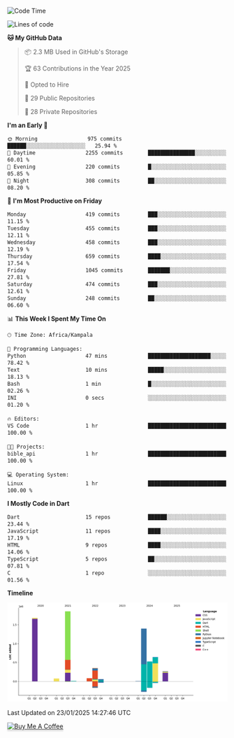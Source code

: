 <!--START_SECTION:waka-->
![Code Time](http://img.shields.io/badge/Code%20Time-944%20hrs%2042%20mins-blue)

![Lines of code](https://img.shields.io/badge/From%20Hello%20World%20I%27ve%20Written-6.9%20million%20lines%20of%20code-blue)

**🐱 My GitHub Data** 

> 📦 2.3 MB Used in GitHub's Storage 
 > 
> 🏆 63 Contributions in the Year 2025
 > 
> 💼 Opted to Hire
 > 
> 📜 29 Public Repositories 
 > 
> 🔑 28 Private Repositories 
 > 
**I'm an Early 🐤** 

```text
🌞 Morning                975 commits         ██████░░░░░░░░░░░░░░░░░░░   25.94 % 
🌆 Daytime                2255 commits        ███████████████░░░░░░░░░░   60.01 % 
🌃 Evening                220 commits         █░░░░░░░░░░░░░░░░░░░░░░░░   05.85 % 
🌙 Night                  308 commits         ██░░░░░░░░░░░░░░░░░░░░░░░   08.20 % 
```
📅 **I'm Most Productive on Friday** 

```text
Monday                   419 commits         ███░░░░░░░░░░░░░░░░░░░░░░   11.15 % 
Tuesday                  455 commits         ███░░░░░░░░░░░░░░░░░░░░░░   12.11 % 
Wednesday                458 commits         ███░░░░░░░░░░░░░░░░░░░░░░   12.19 % 
Thursday                 659 commits         ████░░░░░░░░░░░░░░░░░░░░░   17.54 % 
Friday                   1045 commits        ███████░░░░░░░░░░░░░░░░░░   27.81 % 
Saturday                 474 commits         ███░░░░░░░░░░░░░░░░░░░░░░   12.61 % 
Sunday                   248 commits         ██░░░░░░░░░░░░░░░░░░░░░░░   06.60 % 
```


📊 **This Week I Spent My Time On** 

```text
🕑︎ Time Zone: Africa/Kampala

💬 Programming Languages: 
Python                   47 mins             ████████████████████░░░░░   78.42 % 
Text                     10 mins             █████░░░░░░░░░░░░░░░░░░░░   18.13 % 
Bash                     1 min               █░░░░░░░░░░░░░░░░░░░░░░░░   02.26 % 
INI                      0 secs              ░░░░░░░░░░░░░░░░░░░░░░░░░   01.20 % 

🔥 Editors: 
VS Code                  1 hr                █████████████████████████   100.00 % 

🐱‍💻 Projects: 
bible_api                1 hr                █████████████████████████   100.00 % 

💻 Operating System: 
Linux                    1 hr                █████████████████████████   100.00 % 
```

**I Mostly Code in Dart** 

```text
Dart                     15 repos            ██████░░░░░░░░░░░░░░░░░░░   23.44 % 
JavaScript               11 repos            ████░░░░░░░░░░░░░░░░░░░░░   17.19 % 
HTML                     9 repos             ████░░░░░░░░░░░░░░░░░░░░░   14.06 % 
TypeScript               5 repos             ██░░░░░░░░░░░░░░░░░░░░░░░   07.81 % 
C                        1 repo              ░░░░░░░░░░░░░░░░░░░░░░░░░   01.56 % 
```



**Timeline**

![Lines of Code chart](https://raw.githubusercontent.com/drexhacker/drexhacker/main/assets/bar_graph.png)


 Last Updated on 23/01/2025 14:27:46 UTC
<!--END_SECTION:waka-->

<a href="https://www.buymeacoffee.com/drexsoftorg" target="_blank"><img src="https://www.buymeacoffee.com/assets/img/custom_images/orange_img.png" alt="Buy Me A Coffee" style="height: 41px !important;width: 174px !important;box-shadow: 0px 3px 2px 0px rgba(190, 190, 190, 0.5) !important;-webkit-box-shadow: 0px 3px 2px 0px rgba(190, 190, 190, 0.5) !important;" ></a>


<!---
drexhacker/drexhacker is a ✨ special ✨ repository because its `README.md` (this file) appears on your GitHub profile.
You can click the Preview link to take a look at your changes.
--->
